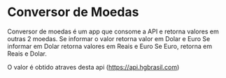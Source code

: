 # Conversor de Moedas

Conversor de moedas é um app que consome a API e retorna valores em outras 2 moedas.
Se informar o valor retorna valor em Dolar e Euro
Se informar em Dolar retorna valores em Reais e Euro
Se Euro, retorna em Reais e Dolar.

O valor é obtido atraves desta api (https://api.hgbrasil.com)





